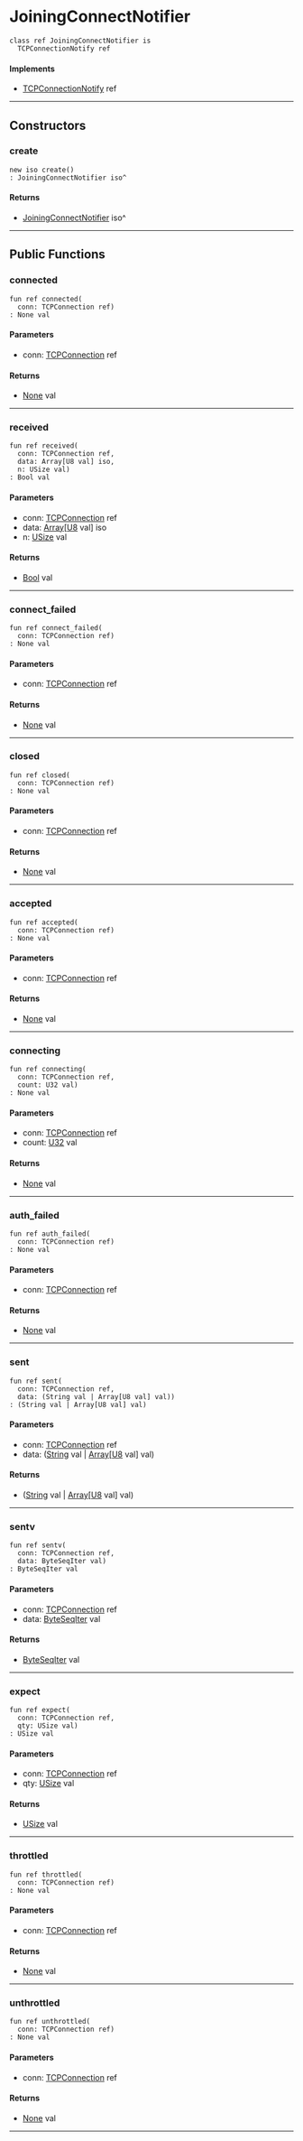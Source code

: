 # JoiningConnectNotifier

```pony
class ref JoiningConnectNotifier is
  TCPConnectionNotify ref
```

#### Implements

* [TCPConnectionNotify](net-TCPConnectionNotify) ref

---

## Constructors

### create

```pony
new iso create()
: JoiningConnectNotifier iso^
```

#### Returns

* [JoiningConnectNotifier](wallaroo-ent-network-JoiningConnectNotifier) iso^

---

## Public Functions

### connected

```pony
fun ref connected(
  conn: TCPConnection ref)
: None val
```
#### Parameters

*   conn: [TCPConnection](net-TCPConnection) ref

#### Returns

* [None](builtin-None) val

---

### received

```pony
fun ref received(
  conn: TCPConnection ref,
  data: Array[U8 val] iso,
  n: USize val)
: Bool val
```
#### Parameters

*   conn: [TCPConnection](net-TCPConnection) ref
*   data: [Array](builtin-Array)\[[U8](builtin-U8) val\] iso
*   n: [USize](builtin-USize) val

#### Returns

* [Bool](builtin-Bool) val

---

### connect_failed

```pony
fun ref connect_failed(
  conn: TCPConnection ref)
: None val
```
#### Parameters

*   conn: [TCPConnection](net-TCPConnection) ref

#### Returns

* [None](builtin-None) val

---

### closed

```pony
fun ref closed(
  conn: TCPConnection ref)
: None val
```
#### Parameters

*   conn: [TCPConnection](net-TCPConnection) ref

#### Returns

* [None](builtin-None) val

---

### accepted

```pony
fun ref accepted(
  conn: TCPConnection ref)
: None val
```
#### Parameters

*   conn: [TCPConnection](net-TCPConnection) ref

#### Returns

* [None](builtin-None) val

---

### connecting

```pony
fun ref connecting(
  conn: TCPConnection ref,
  count: U32 val)
: None val
```
#### Parameters

*   conn: [TCPConnection](net-TCPConnection) ref
*   count: [U32](builtin-U32) val

#### Returns

* [None](builtin-None) val

---

### auth_failed

```pony
fun ref auth_failed(
  conn: TCPConnection ref)
: None val
```
#### Parameters

*   conn: [TCPConnection](net-TCPConnection) ref

#### Returns

* [None](builtin-None) val

---

### sent

```pony
fun ref sent(
  conn: TCPConnection ref,
  data: (String val | Array[U8 val] val))
: (String val | Array[U8 val] val)
```
#### Parameters

*   conn: [TCPConnection](net-TCPConnection) ref
*   data: ([String](builtin-String) val | [Array](builtin-Array)\[[U8](builtin-U8) val\] val)

#### Returns

* ([String](builtin-String) val | [Array](builtin-Array)\[[U8](builtin-U8) val\] val)

---

### sentv

```pony
fun ref sentv(
  conn: TCPConnection ref,
  data: ByteSeqIter val)
: ByteSeqIter val
```
#### Parameters

*   conn: [TCPConnection](net-TCPConnection) ref
*   data: [ByteSeqIter](builtin-ByteSeqIter) val

#### Returns

* [ByteSeqIter](builtin-ByteSeqIter) val

---

### expect

```pony
fun ref expect(
  conn: TCPConnection ref,
  qty: USize val)
: USize val
```
#### Parameters

*   conn: [TCPConnection](net-TCPConnection) ref
*   qty: [USize](builtin-USize) val

#### Returns

* [USize](builtin-USize) val

---

### throttled

```pony
fun ref throttled(
  conn: TCPConnection ref)
: None val
```
#### Parameters

*   conn: [TCPConnection](net-TCPConnection) ref

#### Returns

* [None](builtin-None) val

---

### unthrottled

```pony
fun ref unthrottled(
  conn: TCPConnection ref)
: None val
```
#### Parameters

*   conn: [TCPConnection](net-TCPConnection) ref

#### Returns

* [None](builtin-None) val

---

